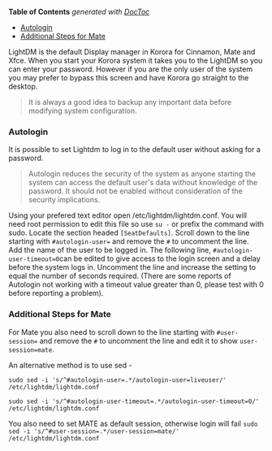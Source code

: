 <!-- START doctoc generated TOC please keep comment here to allow auto update -->
<!-- DON'T EDIT THIS SECTION, INSTEAD RE-RUN doctoc TO UPDATE -->
**Table of Contents**  *generated with [DocToc](https://github.com/thlorenz/doctoc)*

- [Autologin](#autologin)
- [Additional Steps for Mate](#additional-steps-for-mate)

<!-- END doctoc generated TOC please keep comment here to allow auto update -->

LightDM is the default Display manager in Korora for Cinnamon, Mate and Xfce. When you start your Korora system it takes you to the LightDM so you can enter your password. However if you are the only user of the system you may prefer to bypass this screen and have Korora go straight to the desktop.
>It is always a good idea to backup any important data before modifying system configuration.

### Autologin
It is possible to set Lightdm to log in to the default user without asking for a password.
>Autologin reduces the security of the system as anyone starting the system can access the default user's data without knowledge of the password. It should not be enabled without consideration of the security implications.

Using your prefered text editor open /etc/lightdm/lightdm.conf. You will need root permission to edit this file so use `su -` or prefix the command with sudo. Locate the section headed `[SeatDefaults]`. Scroll down to the line starting with `#autologin-user=` and remove the `#` to uncomment the line. Add the name of the user to be logged in. The following line, `#autologin-user-timeout=0`can be edited to give access to the login screen and a delay before the system logs in. Uncomment the line and increase the setting to equal the number of seconds required. (There are some reports of Autologin not working with a timeout value greater than 0, please test with 0 before reporting a problem).

### Additional Steps for Mate
For Mate you also need to scroll down to the line starting with `#user-session=` and remove the `#` to uncomment the line and edit it to show `user-session=mate`.

An alternative method is to use sed - 

`sudo sed -i 's/^#autologin-user=.*/autologin-user=liveuser/' /etc/lightdm/lightdm.conf`

`sudo sed -i 's/^#autologin-user-timeout=.*/autologin-user-timeout=0/' /etc/lightdm/lightdm.conf`

You also need to set MATE as default session, otherwise login will fail `sudo sed -i 's/^#user-session=.*/user-session=mate/' /etc/lightdm/lightdm.conf`